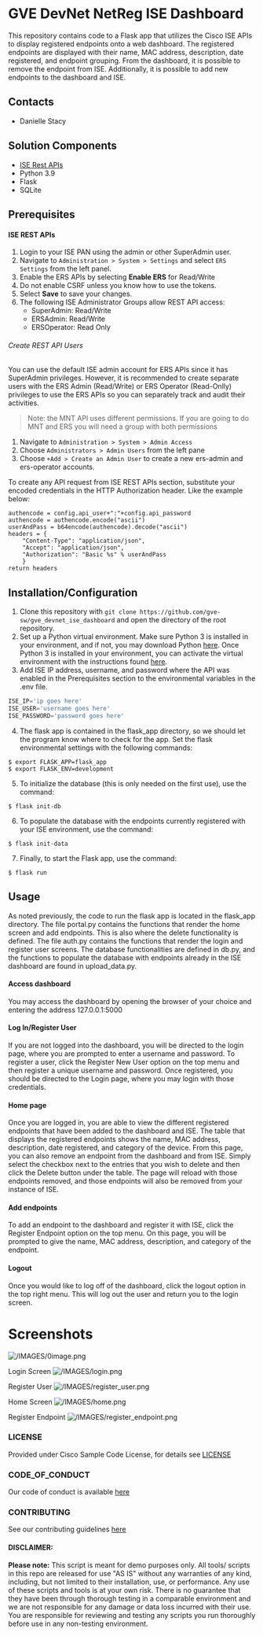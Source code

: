 # GVE DevNet NetReg ISE Dashboard
This repository contains code to a Flask app that utilizes the Cisco ISE APIs to display registered endpoints onto a web dashboard. The registered endpoints are displayed with their name, MAC address, description, date registered, and endpoint grouping. From the dashboard, it is possible to remove the endpoint from ISE. Additionally, it is possible to add new endpoints to the dashboard and ISE.

## Contacts
* Danielle Stacy

## Solution Components
* [ISE Rest APIs](https://community.cisco.com/t5/security-documents/ise-ers-api-examples/ta-p/3622623#toc-hId--623796905)
* Python 3.9
* Flask
* SQLite


## Prerequisites

#### ISE REST APIs
1. Login to your ISE PAN using the admin or other SuperAdmin user.
2. Navigate to `Administration > System > Settings` and select `ERS Settings` from the left panel.
3. Enable the ERS APIs by selecting **Enable ERS** for Read/Write
4. Do not enable CSRF unless you know how to use the tokens.
5. Select **Save** to save your changes.
6. The following ISE Administrator Groups allow REST API access:
    * SuperAdmin: Read/Write
    * ERSAdmin: Read/Write
    * ERSOperator: Read Only

###### Create REST API Users
You can use the default ISE admin account for ERS APIs since it has SuperAdmin privileges. However, it is recommended to create separate users with the ERS Admin (Read/Write) or ERS Operator (Read-Onlly) privileges to use the ERS APIs so you can separately track and audit their activities.

> Note: the MNT API uses different permissions. If you are going to do MNT and ERS you will need a group with both permissions

1. Navigate to `Administration > System > Admin Access`
2. Choose `Administrators > Admin Users` from the left pane
3. Choose `+Add > Create an Admin User` to create a new ers-admin and ers-operator accounts.

To create any API request from ISE REST APIs section, substitute your encoded credentials in the HTTP Authorization header. Like the example below:

```
authencode = config.api_user+":"+config.api_password
authencode = authencode.encode("ascii")
userAndPass = b64encode(authencode).decode("ascii")
headers = {
    "Content-Type": "application/json",
    "Accept": "application/json",
    "Authorization": "Basic %s" % userAndPass
    }
return headers
```


## Installation/Configuration
1. Clone this repository with `git clone https://github.com/gve-sw/gve_devnet_ise_dashboard` and open the directory of the root repository.
2. Set up a Python virtual environment. Make sure Python 3 is installed in your environment, and if not, you may download Python [here](https://www.python.org/downloads/). Once Python 3 is installed in your environment, you can activate the virtual environment with the instructions found [here](https://docs.python.org/3/tutorial/venv.html).
3. Add ISE IP address, username, and password where the API was enabled in the Prerequisites section to the environmental variables in the .env file. 
```python
ISE_IP='ip goes here'
ISE_USER='username goes here'
ISE_PASSWORD='password goes here'
```
4. The flask app is contained in the flask_app directory, so we should let the program know where to check for the app. Set the flask environmental settings with the following commands:
```
$ export FLASK_APP=flask_app
$ export FLASK_ENV=development
```
5. To initialize the database (this is only needed on the first use), use the command:
```
$ flask init-db
```
6. To populate the database with the endpoints currently registered with your ISE environment, use the command:
```
$ flask init-data
```
7. Finally, to start the Flask app, use the command:
```
$ flask run
```


## Usage
As noted previously, the code to run the flask app is located in the flask_app directory. The file portal.py contains the functions that render the home screen and add endpoints. This is also where the delete functionality is defined. The file auth.py contains the functions that render the login and register user screens. The database functionalities are defined in db.py, and the functions to populate the database with endpoints already in the ISE dashboard are found in upload_data.py.


#### Access dashboard
You may access the dashboard by opening the browser of your choice and entering the address 127.0.0.1:5000

#### Log In/Register User
If you are not logged into the dashboard, you will be directed to the login page, where you are prompted to enter a username and password. To register a user, click the Register New User option on the top menu and then register a unique username and password. Once registered, you should be directed to the Login page, where you may login with those credentials.

#### Home page
Once you are logged in, you are able to view the different registered endpoints that have been added to the dashboard and ISE. The table that displays the registered endpoints shows the name, MAC address, description, date registered, and category of the device. From this page, you can also remove an endpoint from the dashboard and from ISE. Simply select the checkbox next to the entries that you wish to delete and then click the Delete button under the table. The page will reload with those endpoints removed, and those endpoints will also be removed from your instance of ISE.

#### Add endpoints
To add an endpoint to the dashboard and register it with ISE, click the Register Endpoint option on the top menu. On this page, you will be prompted to give the name, MAC address, description, and category of the endpoint.

#### Logout
Once you would like to log off of the dashboard, click the logout option in the top right menu. This will log out the user and return you to the login screen.

# Screenshots

![/IMAGES/0image.png](/IMAGES/0image.png)

Login Screen
![/IMAGES/login.png](/IMAGES/login.png)

Register User
![/IMAGES/register_user.png](/IMAGES/register_user.png)

Home Screen
![/IMAGES/home.png](/IMAGES/home.png)

Register Endpoint
![/IMAGES/register_endpoint.png](/IMAGES/register_endpoint.png)

### LICENSE

Provided under Cisco Sample Code License, for details see [LICENSE](LICENSE.md)

### CODE_OF_CONDUCT

Our code of conduct is available [here](CODE_OF_CONDUCT.md)

### CONTRIBUTING

See our contributing guidelines [here](CONTRIBUTING.md)

#### DISCLAIMER:
<b>Please note:</b> This script is meant for demo purposes only. All tools/ scripts in this repo are released for use "AS IS" without any warranties of any kind, including, but not limited to their installation, use, or performance. Any use of these scripts and tools is at your own risk. There is no guarantee that they have been through thorough testing in a comparable environment and we are not responsible for any damage or data loss incurred with their use.
You are responsible for reviewing and testing any scripts you run thoroughly before use in any non-testing environment.
